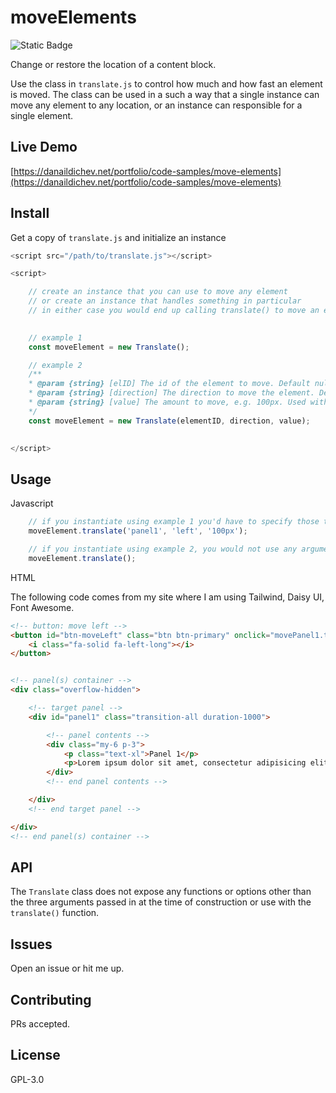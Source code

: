 # moveElements

![Static Badge](https://img.shields.io/badge/version-1-blue)

Change or restore the location of a content block.

Use the class in `translate.js` to control how much and how fast an element is moved. The class can be used in a such a way that a single instance can move any element to any location, or an instance can responsible for a single element.

## Live Demo

[https://danaildichev.net/portfolio/code-samples/move-elements](https://danaildichev.net/portfolio/code-samples/move-elements)

## Install

Get a copy of `translate.js` and initialize an instance

```javascript
<script src="/path/to/translate.js"></script>

<script>

    // create an instance that you can use to move any element
    // or create an instance that handles something in particular
    // in either case you would end up calling translate() to move an element
    

    // example 1
    const moveElement = new Translate();

    // example 2
    /**
    * @param {string} [elID] The id of the element to move. Default null.
    * @param {string} [direction] The direction to move the element. Default null.
    * @param {string} [value] The amount to move, e.g. 100px. Used with el.style.transform. Default null.
    */
    const moveElement = new Translate(elementID, direction, value);
     

</script>
```

## Usage

Javascript

```javascript
    // if you instantiate using example 1 you'd have to specify those three arguments every time you use translate()
    moveElement.translate('panel1', 'left', '100px');

    // if you instantiate using example 2, you would not use any arguments
    moveElement.translate();
```

HTML

The following code comes from my site where I am using Tailwind, Daisy UI, Font Awesome.

```html
<!-- button: move left -->
<button id="btn-moveLeft" class="btn btn-primary" onclick="movePanel1.translate('panel1', 'left', '100px')">
    <i class="fa-solid fa-left-long"></i>
</button>


<!-- panel(s) container -->
<div class="overflow-hidden">

    <!-- target panel -->
    <div id="panel1" class="transition-all duration-1000">

        <!-- panel contents -->
        <div class="my-6 p-3">
            <p class="text-xl">Panel 1</p>
            <p>Lorem ipsum dolor sit amet, consectetur adipisicing elit...</p>
        </div>
        <!-- end panel contents -->

    </div>
    <!-- end target panel -->

</div>
<!-- end panel(s) container -->
```

## API

The `Translate` class does not expose any functions or options other than the three arguments passed in at the time of construction or use with the `translate()` function.

## Issues

Open an issue or hit me up.

## Contributing

PRs accepted.

## License

GPL-3.0
